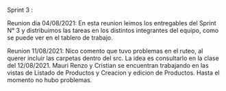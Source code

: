 Sprint 3 : 

Reunion dia 04/08/2021: 
En esta reunion leimos los entregables del Sprint N° 3 y distribuimos las tareas en los distintos integrantes del equipo, como se puede ver en el tablero de trabajo.

Reunion 11/08/2021: 
Nico comento que tuvo problemas en el ruteo, al querer incluir las carpetas dentro del src. La idea es consultarlo en la clase del 12/08/2021.
Mauri Renzo y Cristian se encuentran trabajando en las vistas de Listado de Productos y Creacion y edicion de Productos. Hasta el momento no hubo problemas. 